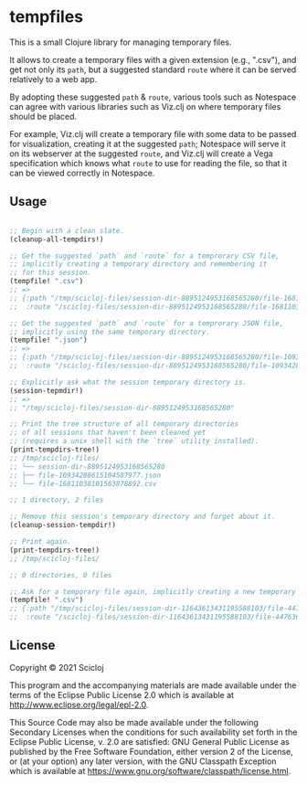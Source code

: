 # tempfiles

This is a small Clojure library for managing temporary files.

It allows to create a temporary files with a given extension (e.g., ".csv"), and get not only its `path`, but a suggested standard `route` where it can be served relatively to a web app.

By adopting these suggested `path` & `route`, various tools such as Notespace can agree with various libraries such as Viz.clj on where temporary files should be placed.

For example, Viz.clj will create a temporary file with some data to be passed for visualization, creating it at the suggested `path`; Notespace will serve it on its webserver at the suggested `route`, and Viz.clj will create a Vega specification which knows what `route` to use for reading the file, so that it can be viewed correctly in Notespace.

## Usage

```clj

;; Begin with a clean slate.
(cleanup-all-tempdirs!)

;; Get the suggested `path` and `route` for a temprorary CSV file,
;; implicitly creating a temporary directory and remembering it
;; for this session.
(tempfile! ".csv")
;; =>
;; {:path "/tmp/scicloj-files/session-dir-8895124953168565280/file-16811038101563878892.csv",
;;  :route "/scicloj-files/session-dir-8895124953168565280/file-16811038101563878892.csv"}

;; Get the suggested `path` and `route` for a temprorary JSON file,
;; implicitly using the same temporary directory.
(tempfile! ".json")
;; =>
;; {:path "/tmp/scicloj-files/session-dir-8895124953168565280/file-10934288615104587977.json",
;;  :route "/scicloj-files/session-dir-8895124953168565280/file-10934288615104587977.json"}

;; Explicitly ask what the session temporary directory is.
(session-tepmdir!)
;; =>
;; "/tmp/scicloj-files/session-dir-8895124953168565280"

;; Print the tree structure of all temporary directories
;; of all sessions that haven't been cleaned yet
;; (requires a unix shell with the `tree` utility installed).
(print-tempdirs-tree!)
;; /tmp/scicloj-files/
;; └── session-dir-8895124953168565280
;; ├── file-10934288615104587977.json
;; └── file-16811038101563878892.csv

;; 1 directory, 2 files

;; Remove this session's temporary directory and forget about it.
(cleanup-session-tempdir!)

;; Print again.
(print-tempdirs-tree!)
;; /tmp/scicloj-files/

;; 0 directories, 0 files

;; Ask for a temporary file again, implicitly creating a new temporary directory.
(tempfile! ".csv")
;; {:path "/tmp/scicloj-files/session-dir-11643613431195588103/file-4476361447723718604.csv",
;;  :route "/scicloj-files/session-dir-11643613431195588103/file-4476361447723718604.csv"}
```

## License

Copyright © 2021 Scicloj

This program and the accompanying materials are made available under the
terms of the Eclipse Public License 2.0 which is available at
http://www.eclipse.org/legal/epl-2.0.

This Source Code may also be made available under the following Secondary
Licenses when the conditions for such availability set forth in the Eclipse
Public License, v. 2.0 are satisfied: GNU General Public License as published by
the Free Software Foundation, either version 2 of the License, or (at your
option) any later version, with the GNU Classpath Exception which is available
at https://www.gnu.org/software/classpath/license.html.
